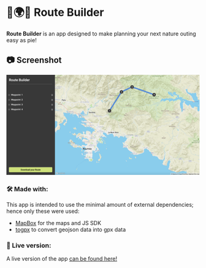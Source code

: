 # 🥾🌍🐻 Route Builder

**Route Builder** is an app designed to make planning your next nature outing easy as pie!

## 📷 Screenshot

![Route Builder](https://raw.githubusercontent.com/MyElectricSheep/route-builder/main/src/assets/screenshots/route-builder.png)

### 🛠️ Made with:

This app is intended to use the minimal amount of external dependencies; hence only these were used:

- [MapBox](https://www.mapbox.com/) for the maps and JS SDK
- [togpx](https://github.com/tyrasd/togpx) to convert geojson data into gpx data

### 🚀 Live version:

A live version of the app [can be found here!](https://route-builder.ben.express/)
